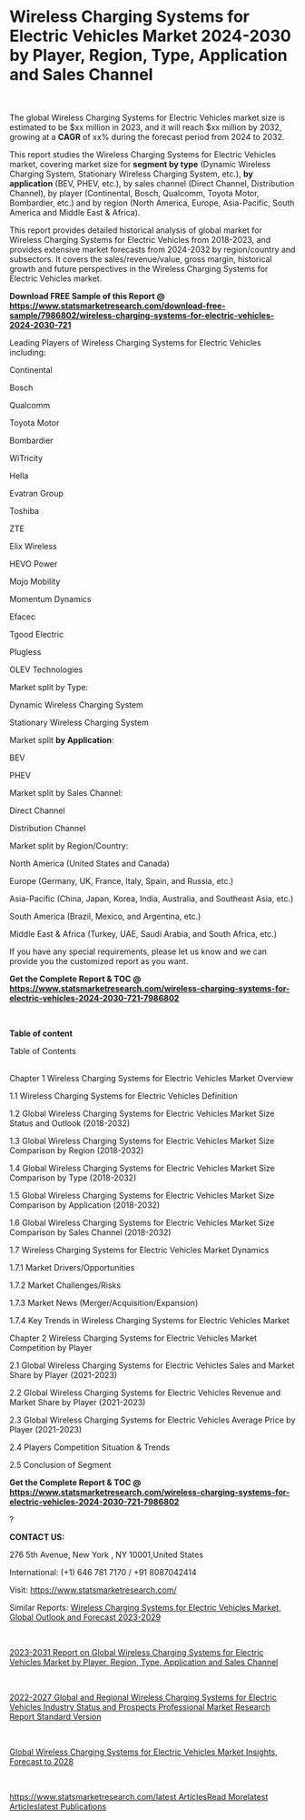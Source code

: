<h1>Wireless Charging Systems for Electric Vehicles Market 2024-2030 by Player, Region, Type, Application and Sales Channel</h1><br/><p>The global Wireless Charging Systems for Electric Vehicles market size is estimated to be $xx million in 2023, and it will reach $xx million by 2032, growing at a <strong>CAGR</strong> of xx% during the forecast period from 2024 to 2032.</p>
 
 
 
 <p>This report studies the Wireless Charging Systems for Electric Vehicles market, covering market size for <strong>segment by type</strong> (Dynamic Wireless Charging System, Stationary Wireless Charging System, etc.), <strong>by application</strong> (BEV, PHEV, etc.), by sales channel (Direct Channel, Distribution Channel), by player (Continental, Bosch, Qualcomm, Toyota Motor, Bombardier, etc.) and by region (North America, Europe, Asia-Pacific, South America and Middle East & Africa).</p>
 
 
 
 <p>This report provides detailed historical analysis of global market for Wireless Charging Systems for Electric Vehicles from 2018-2023, and provides extensive market forecasts from 2024-2032 by region/country and subsectors. It covers the sales/revenue/value, gross margin, historical growth and future perspectives in the Wireless Charging Systems for Electric Vehicles market.</p>
 
 
 
 <p><strong>Download FREE Sample of this Report @ <a href="https://www.statsmarketresearch.com/download-free-sample/7986802/wireless-charging-systems-for-electric-vehicles-2024-2030-721">https://www.statsmarketresearch.com/download-free-sample/7986802/wireless-charging-systems-for-electric-vehicles-2024-2030-721</a></strong></p>
 
 
 
 <p>Leading Players of Wireless Charging Systems for Electric Vehicles including:</p>
 
 
 
 <p>Continental</p>
 
 
 
 <p>Bosch</p>
 
 
 
 <p>Qualcomm</p>
 
 
 
 <p>Toyota Motor</p>
 
 
 
 <p>Bombardier</p>
 
 
 
 <p>WiTricity</p>
 
 
 
 <p>Hella</p>
 
 
 
 <p>Evatran Group</p>
 
 
 
 <p>Toshiba</p>
 
 
 
 <p>ZTE</p>
 
 
 
 <p>Elix Wireless</p>
 
 
 
 <p>HEVO Power</p>
 
 
 
 <p>Mojo Mobility</p>
 
 
 
 <p>Momentum Dynamics</p>
 
 
 
 <p>Efacec</p>
 
 
 
 <p>Tgood Electric</p>
 
 
 
 <p>Plugless</p>
 
 
 
 <p>OLEV Technologies</p>
 
 
 
 <p>Market split by Type:</p>
 
 
 
 <p>Dynamic Wireless Charging System</p>
 
 
 
 <p>Stationary Wireless Charging System</p>
 
 
 
 <p>Market split <strong>by Application</strong>:</p>
 
 
 
 <p>BEV</p>
 
 
 
 <p>PHEV</p>
 
 
 
 <p>Market split by Sales Channel:</p>
 
 
 
 <p>Direct Channel</p>
 
 
 
 <p>Distribution Channel</p>
 
 
 
 <p>Market split by Region/Country:</p>
 
 
 
 <p>North America (United States and Canada)</p>
 
 
 
 <p>Europe (Germany, UK, France, Italy, Spain, and Russia, etc.)</p>
 
 
 
 <p>Asia-Pacific (China, Japan, Korea, India, Australia, and Southeast Asia, etc.)</p>
 
 
 
 <p>South America (Brazil, Mexico, and Argentina, etc.)</p>
 
 
 
 <p>Middle East & Africa (Turkey, UAE, Saudi Arabia, and South Africa, etc.)</p>
 
 
 
 <p>If you have any special requirements, please let us know and we can provide you the customized report as you want.</p>
 
 
 
 <div><b>Get the Complete Report & TOC @ <a href="https://www.statsmarketresearch.com/wireless-charging-systems-for-electric-vehicles-2024-2030-721-7986802">https://www.statsmarketresearch.com/wireless-charging-systems-for-electric-vehicles-2024-2030-721-7986802</a></b></div>
 
 
 
 <p><br />
 
 <b>Table of content</b></p>
 
 
 
 <p>Table of Contents<br />
 
 <br />
 
 Chapter 1 Wireless Charging Systems for Electric Vehicles Market Overview<br />
 
 1.1 Wireless Charging Systems for Electric Vehicles Definition<br />
 
 1.2 Global Wireless Charging Systems for Electric Vehicles Market Size Status and Outlook (2018-2032)<br />
 
 1.3 Global Wireless Charging Systems for Electric Vehicles Market Size Comparison by Region (2018-2032)<br />
 
 1.4 Global Wireless Charging Systems for Electric Vehicles Market Size Comparison by Type (2018-2032)<br />
 
 1.5 Global Wireless Charging Systems for Electric Vehicles Market Size Comparison by Application (2018-2032)<br />
 
 1.6 Global Wireless Charging Systems for Electric Vehicles Market Size Comparison by Sales Channel (2018-2032)<br />
 
 1.7 Wireless Charging Systems for Electric Vehicles Market Dynamics<br />
 
 1.7.1 Market Drivers/Opportunities<br />
 
 1.7.2 Market Challenges/Risks<br />
 
 1.7.3 Market News (Merger/Acquisition/Expansion)<br />
 
 1.7.4 Key Trends in Wireless Charging Systems for Electric Vehicles Market<br />
 
 Chapter 2 Wireless Charging Systems for Electric Vehicles Market Competition by Player<br />
 
 2.1 Global Wireless Charging Systems for Electric Vehicles Sales and Market Share by Player (2021-2023)<br />
 
 2.2 Global Wireless Charging Systems for Electric Vehicles Revenue and Market Share by Player (2021-2023)<br />
 
 2.3 Global Wireless Charging Systems for Electric Vehicles Average Price by Player (2021-2023)<br />
 
 2.4 Players Competition Situation & Trends<br />
 
 2.5 Conclusion of Segment</p>
 
 
 
 <div><b>Get the Complete Report & TOC @ <a href="https://www.statsmarketresearch.com/wireless-charging-systems-for-electric-vehicles-2024-2030-721-7986802">https://www.statsmarketresearch.com/wireless-charging-systems-for-electric-vehicles-2024-2030-721-7986802</a></b></div>
 
 
 
 <p>? </p>
 
 
 
 <p><b>CONTACT US:</b><br />
 
 276 5th Avenue, New York , NY 10001,United States<br />
 
 International: (+1) 646 781 7170 / +91 8087042414<br />
 
 Visit: <a href="https://www.statsmarketresearch.com/">https://www.statsmarketresearch.com/</a><br />
 
 Similar Reports: <a href="https://www.statsmarketresearch.com/wireless-charging-systems-for-electric-vehicles-2024-2030-721-7986802">Wireless Charging Systems for Electric Vehicles Market, Global Outlook and Forecast 2023-2029</a><br />
 
 <br />
 
 <a href="https://www.statsmarketresearch.com/wireless-charging-systems-for-electric-vehicles-2024-2030-721-7986802">2023-2031 Report on Global Wireless Charging Systems for Electric Vehicles Market by Player, Region, Type, Application and Sales Channel</a><br />
 
 <br />
 
 <a href="https://www.statsmarketresearch.com/wireless-charging-systems-for-electric-vehicles-2024-2030-721-7986802">2022-2027 Global and Regional Wireless Charging Systems for Electric Vehicles Industry Status and Prospects Professional Market Research Report Standard Version</a><br />
 
 <br />
 
 <a href="https://www.statsmarketresearch.com/wireless-charging-systems-for-electric-vehicles-2024-2030-721-7986802">Global Wireless Charging Systems for Electric Vehicles Market Insights, Forecast to 2028</a><br />
 
 <br />
 
 <a href="https://gyeongbokgung.com">https://www.statsmarketresearch.com/</a><a href="https://hallyeomaritime.com">latest Articles</a><a href="https://jingwansa.com">Read More</a><a href="https://nguoiviet.jp/">latest Articles</a><a href="https://www.intelmarketresearch.com/">latest Publications</a></p>